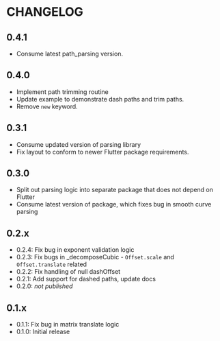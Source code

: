 # CHANGELOG

## 0.4.1

- Consume latest path_parsing version.

## 0.4.0

- Implement path trimming routine
- Update example to demonstrate dash paths and trim paths.
- Remove `new` keyword.

## 0.3.1

- Consume updated version of parsing library
- Fix layout to conform to newer Flutter package requirements.

## 0.3.0

- Split out parsing logic into separate package that does not depend on Flutter
- Consume latest version of package, which fixes bug in smooth curve parsing

## 0.2.x

- 0.2.4: Fix bug in exponent validation logic
- 0.2.3: Fix bugs in _decomposeCubic - `Offset.scale` and `Offset.translate` related
- 0.2.2: Fix handling of null dashOffset
- 0.2.1: Add support for dashed paths, update docs
- 0.2.0: _not published_

## 0.1.x

- 0.1.1: Fix bug in matrix translate logic
- 0.1.0: Initial release
